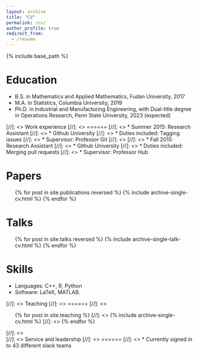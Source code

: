 ```yaml
---
layout: archive
title: "CV"
permalink: /cv/
author_profile: true
redirect_from:
  - /resume
---
```


{% include base_path %}

Education
======
* B.S. in Mathematics and Applied Mathematics, Fudan University, 2017
* M.A. in Statistics, Columbia University, 2019
* Ph.D. in Industrial and Manufacturing Engineering, with Dual-title degree in Operations Research, Penn State University, 2023 (expected)

[//]: <> Work experience
[//]: <> ======
[//]: <> * Summer 2015: Research Assistant
[//]: <>   * Github University
[//]: <>   * Duties included: Tagging issues
[//]: <>   * Supervisor: Professor Git
[//]: <> 
[//]: <> * Fall 2015: Research Assistant
[//]: <>   * Github University
[//]: <>   * Duties included: Merging pull requests
[//]: <>  * Supervisor: Professor Hub

Papers
======
  <ul>{% for post in site.publications reversed %}
    {% include archive-single-cv.html %}
  {% endfor %}</ul>
  
Talks
======
  <ul>{% for post in site.talks reversed %}
    {% include archive-single-talk-cv.html %}
  {% endfor %}</ul>
  
Skills
======
* Languages: C++, R, Python
* Software: LaTeX, MATLAB.

[//]: <> Teaching
[//]: <> ======
[//]: <>   <ul>{% for post in site.teaching %}
[//]: <>     {% include archive-single-cv.html %}
[//]: <>   {% endfor %}</ul>
[//]: <>  
[//]: <> Service and leadership
[//]: <> ======
[//]: <> * Currently signed in to 43 different slack teams

